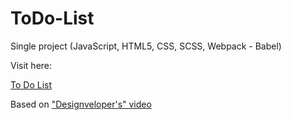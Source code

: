 # ToDo-List

Single project (JavaScript, HTML5, CSS, SCSS, Webpack - Babel)

Visit here:

<a href="https://magdry.github.io/ToDo-List/">To Do List</a>

Based on <a href="https://www.youtube.com/watch?v=xftwxA_vIxI">"Designveloper's" video</a>


